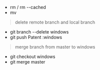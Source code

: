 - rm / rm --cached
 - mv 

> delete remote branch and local branch
 - git branch --delete windows
 - git push Patent :windows

> merge branch from master to windows
 - git checkout windows
 - git merge master